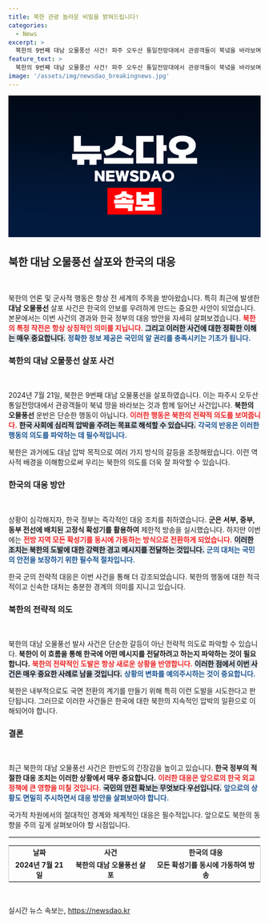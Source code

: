 ```yaml
---
title: 북한 관광 놀라운 비밀을 밝혀드립니다!
categories:
  - News
excerpt: >
  북한의 9번째 대남 오물풍선 사건! 파주 오두산 통일전망대에서 관광객들이 북녘을 바라보며 긴장감이 감도는 가운데, 우리 군의 전방 맞대응이 강화되고 있습니다. 이번 변화의 배경은? 클릭해서 확인하세요!
feature_text: >
  북한의 9번째 대남 오물풍선 사건! 파주 오두산 통일전망대에서 관광객들이 북녘을 바라보며 긴장감이 감도는 가운데, 우리 군의 전방 맞대응이 강화되고 있습니다. 이번 변화의 배경은? 클릭해서 확인하세요!
image: '/assets/img/newsdao_breakingnews.jpg'
---
```


<p><img src="/assets/img/newsdao_breakingnews.jpg" alt="pcversion 속보" /></p>

<h2>북한 대남 오물풍선 살포와 한국의 대응</h2>

<p data-ke-size="size16">&nbsp;</p>

<p>북한의 언론 및 군사적 행동은 항상 전 세계의 주목을 받아왔습니다. 특히 최근에 발생한 <b>대남 오물풍선</b> 살포 사건은 한국의 안보를 우려하게 만드는 중요한 사안이 되었습니다. 본문에서는 이번 사건의 경과와 한국 정부의 대응 방안을 자세히 살펴보겠습니다. <b><span style="color: #ee2323;">북한의 특정 작전은 항상 상징적인 의미를 지닙니다.</span></b> <b><span style="background-color: #21538527;">그리고 이러한 사건에 대한 정확한 이해는 매우 중요합니다.</span></b> <b><span style="color: #1a5490;">정확한 정보 제공은 국민의 알 권리를 충족시키는 기초가 됩니다.</span></b> </p>

<h3>북한의 대남 오물풍선 살포 사건</h3>

<p data-ke-size="size16">&nbsp;</p>

<p>2024년 7월 21일, 북한은 9번째 대남 오물풍선을 살포하였습니다. 이는 파주시 오두산통일전망대에서 관광객들이 북녘 땅을 바라보는 것과 함께 일어난 사건입니다. <b>북한의 오물풍선</b> 운반은 단순한 행동이 아닙니다. <b><span style="color: #ee2323;">이러한 행동은 북한의 전략적 의도를 보여줍니다.</span></b> <b><span style="background-color: #21538527;">한국 사회에 심리적 압박을 주려는 목표로 해석할 수 있습니다.</span></b> <b><span style="color: #1a5490;">각국의 반응은 이러한 행동의 의도를 파악하는 데 필수적입니다.</span></b> </p>

<p>북한은 과거에도 대남 압박 목적으로 여러 가지 방식의 갈등을 조장해왔습니다. 이런 역사적 배경을 이해함으로써 우리는 북한의 의도를 더욱 잘 파악할 수 있습니다.</p>

<h3>한국의 대응 방안</h3>

<p data-ke-size="size16">&nbsp;</p>

<p>상황이 심각해지자, 한국 정부는 즉각적인 대응 조치를 취하였습니다. <b>군은 서부, 중부, 동부 전선에 배치된 고정식 확성기를 활용하여</b> 제한적 방송을 실시했습니다. 하지만 이번에는 <b><span style="color: #ee2323;">전방 지역 모든 확성기를 동시에 가동하는 방식으로 전환하게 되었습니다.</span></b> <b><span style="background-color: #21538527;">이러한 조치는 북한의 도발에 대한 강력한 경고 메시지를 전달하는 것입니다.</span></b> <b><span style="color: #1a5490;">군의 대처는 국민의 안전을 보장하기 위한 필수적 절차입니다.</span></b> </p>

<p>한국 군의 전략적 대응은 이번 사건을 통해 더 강조되었습니다. 북한의 행동에 대한 적극적이고 신속한 대처는 충분한 경계의 의미를 지니고 있습니다.</p>

<h3>북한의 전략적 의도</h3>

<p data-ke-size="size16">&nbsp;</p>

<p>북한의 대남 오물풍선 발사 사건은 단순한 갈등이 아닌 전략적 의도로 파악할 수 있습니다. <b>북한이 이 흐름을 통해 한국에 어떤 메시지를 전달하려고 하는지 파악하는 것이 필요합니다.</b> <b><span style="color: #ee2323;">북한의 전략적인 도발은 항상 새로운 상황을 반영합니다.</span></b> <b><span style="background-color: #21538527;">이러한 점에서 이번 사건은 매우 중요한 사례로 남을 것입니다.</span></b> <b><span style="color: #1a5490;">상황의 변화를 예의주시하는 것이 중요합니다.</span></b> </p>

<p>북한은 내부적으로도 국면 전환의 계기를 만들기 위해 특히 이런 도발을 시도한다고 판단됩니다. 그러므로 이러한 사건들은 한국에 대한 북한의 지속적인 압박의 일환으로 이해되어야 합니다.</p>

<h3>결론</h3>

<p data-ke-size="size16">&nbsp;</p>

<p>최근 북한의 대남 오물풍선 사건은 한반도의 긴장감을 높이고 있습니다. <b>한국 정부의 적절한 대응 조치는 이러한 상황에서 매우 중요합니다.</b> <b><span style="color: #ee2323;">이러한 대응은 앞으로의 한국 외교 정책에 큰 영향을 미칠 것입니다.</span></b> <b><span style="background-color: #21538527;">국민의 안전 확보는 무엇보다 우선입니다.</span></b> <b><span style="color: #1a5490;">앞으로의 상황도 면밀히 주시하면서 대응 방안을 살펴보아야 합니다.</span></b> </p>

<p>국가적 차원에서의 절대적인 경계와 체계적인 대응은 필수적입니다. 앞으로도 북한의 동향을 주의 깊게 살펴보아야 할 시점입니다. </p>

<hr style="border:1px solid #e7e7e7;">

<table style="border-collapse: collapse; width: 100%; border: 1px solid #ccc;">
  <tr>
    <td style="text-align: center; height: 17px;"><b>날짜</b></td>
    <td style="text-align: center; height: 17px;"><b>사건</b></td>
    <td style="text-align: center; height: 17px;"><b>한국의 대응</b></td>
  </tr>
  <tr>
    <td style="text-align: center; height: 17px;"><b>2024년 7월 21일</b></td>
    <td style="text-align: center; height: 17px;"><b>북한의 대남 오물풍선 살포</b></td>
    <td style="text-align: center; height: 17px;"><b>모든 확성기를 동시에 가동하여 방송</b></td>
  </tr>
</table>

<p data-ke-size="size16">&nbsp;</p>
실시간 뉴스 속보는, <a href="https://newsdao.kr" rel="dofollow">https://newsdao.kr</a>


